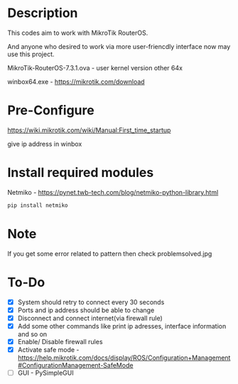 # Description
This codes aim to work with MikroTik RouterOS.

And anyone who desired to work via more user-friencdly interface now may use this project.

MikroTik-RouterOS-7.3.1.ova - user kernel version other 64x

winbox64.exe - https://mikrotik.com/download

# Pre-Configure 
https://wiki.mikrotik.com/wiki/Manual:First_time_startup

give ip address in winbox

# Install required modules
Netmiko - https://pynet.twb-tech.com/blog/netmiko-python-library.html

```cmd
pip install netmiko
```

# Note
If you get some error related to pattern then check problemsolved.jpg

# To-Do
- [x] System should retry to connect every 30 seconds
- [x] Ports and ip address should be able to change
- [x] Disconnect and connect internet(via firewall rule)
- [x] Add some other commands like print ip adresses, interface information and so on
- [x] Enable/ Disable firewall rules 
- [x] Activate safe mode - https://help.mikrotik.com/docs/display/ROS/Configuration+Management#ConfigurationManagement-SafeMode
- [ ] GUI - PySimpleGUI